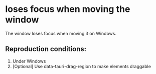# loses focus when moving the window

The window loses focus when moving it on Windows.

## Reproduction conditions:

1. Under Windows
2. [Optional] Use data-tauri-drag-region to make elements draggable
